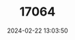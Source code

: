 ---
title: "17064"
category: "Chrosomus cumberlandensis"
draft: false
date: 2024-02-22 13:03:50
languages:
  English: ["Mountain Blackside Dace", "Blackside Dace"]
---